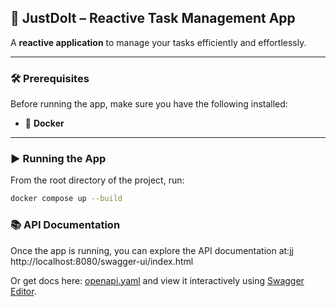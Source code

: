 ## 🚀 JustDoIt – Reactive Task Management App

A **reactive application** to manage your tasks efficiently and effortlessly.

---

### 🛠 Prerequisites

Before running the app, make sure you have the following installed:

- 🐳 **Docker**

---

### ▶️ Running the App

From the root directory of the project, run:

```bash
docker compose up --build
```

### 📚 API Documentation
Once the app is running, you can explore the API documentation at:jj
http://localhost:8080/swagger-ui/index.html

Or get docs here: [openapi.yaml](docs/api-docs.yaml) and view it interactively using [Swagger Editor](https://editor.swagger.io/).
